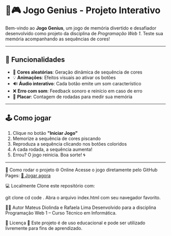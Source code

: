 # 💜🎮 Jogo Genius - Projeto Interativo

Bem-vindo ao **Jogo Genius**, um jogo de memória divertido e desafiador desenvolvido como projeto da disciplina de *Programação Web 1*. Teste sua memória acompanhando as sequências de cores!

---

## 🔮 Funcionalidades

- 🎨 **Cores aleatórias**: Geração dinâmica de sequência de cores
- 💡 **Animações**: Efeitos visuais ao ativar os botões
- 🔊 **Áudio interativo**: Cada botão emite um som característico
- ❌ **Erro com som**: Feedback sonoro e reinício em caso de erro
- 🧠 **Placar**: Contagem de rodadas para medir sua memória

---

## 🕹️ Como jogar

1. Clique no botão **"Iniciar Jogo"**
2. Memorize a sequência de cores piscando
3. Reproduza a sequência clicando nos botões coloridos
4. A cada rodada, a sequência aumenta!
5. Errou? O jogo reinicia. Boa sorte! 🌀

---

🧩 Como rodar o projeto
🌐 Online
Acesse o jogo diretamente pelo GitHub Pages:
[🔗 Jogar agora]()

💻 Localmente
Clone este repositório com:

git clone
cd
code .
Abra o arquivo index.html com seu navegador favorito.

👨‍💻 Autor
Mateus Diolinda e Rafaela Lima
Desenvolvido para a disciplina Programação Web 1 – Curso Técnico em Informática.

📄 Licença
🔐 Este projeto é de uso educacional e pode ser utilizado livremente para fins de aprendizado.


